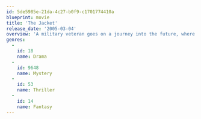 ```yaml
---
id: 5de5985e-21da-4c27-b0f9-c1701774410a
blueprint: movie
title: 'The Jacket'
release_date: '2005-03-04'
overview: 'A military veteran goes on a journey into the future, where he can foresee his death and is left with questions that could save his life and those he loves.'
genres:
  -
    id: 18
    name: Drama
  -
    id: 9648
    name: Mystery
  -
    id: 53
    name: Thriller
  -
    id: 14
    name: Fantasy
---
```


